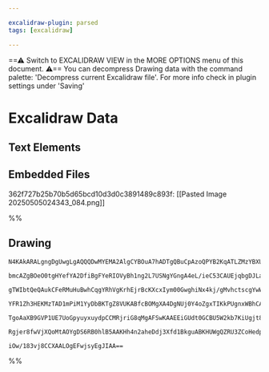 ```yaml
---

excalidraw-plugin: parsed
tags: [excalidraw]

---
```

==⚠  Switch to EXCALIDRAW VIEW in the MORE OPTIONS menu of this document. ⚠== You can decompress Drawing data with the command palette: 'Decompress current Excalidraw file'. For more info check in plugin settings under 'Saving'


# Excalidraw Data

## Text Elements
## Embedded Files
362f727b25b70b5d65bcd10d3d0c3891489c893f: [[Pasted Image 20250505024343_084.png]]

%%
## Drawing
```compressed-json
N4KAkARALgngDgUwgLgAQQQDwMYEMA2AlgCYBOuA7hADTgQBuCpAzoQPYB2KqATLZMzYBXUtiRoIACyhQ4zZAHoFAc0JRJQgEYA6bGwC2CgF7N6hbEcK4OCtptbErHALRY8RMpWdx8Q1TdIEfARcZgRmBShcZQUebQBGAAYEmjoghH0EDihmbgBtcDBQMBKIEm4IGEkAYQBrXAAxAEkAJSMAZQ54igB1OESAFigALQBVADlUkshYRArCfWikflLM

bmcAZgBOeO0tgHYefYA2DfiBgFYeRIOVyBh1ng2L7USNgYGngA4eL/ieC53CAUEjqbgDJLaC4XfYXL7HL4bQ5bAZIoGSBCEZTSbgbAFA6zKYLcRJA5hQUhsWoIapsfBsUgVCnWZhwXCBbJTUqaXDYWrKSlCDjEWn0xkSZkcVnsrJQLmQABmhHw+HasGJEkEHnlEHJlOpPVBkm4fEKAgpVIQapgGvQWvKQMF2I44VyaHiQLYbOwage7sSpLNEAFwj

gTWIbtQeQAukCFeRMuHuBwhCqgYRhVgKrhEjrBcKXcxIym00GwghiNx4kj/gMvhctscgYwWOwuGhAUGW6xOONOGJwW8Dht4V908wACLpKAV7gKghhIGaYTCgCiwUy2WLqfwQKEcGIuBnlfd+wGx0+Z+uf1N0wgRA4tWTO6B9L5s7Q8/wi7LUSgQkjCBEGFDNlB1JVgiTCQNmOHgFUOfZNABTR9kSTQLmIY4Lk0bBiCSYgNmIRJsBHHY6y2bAvi2D

YFR1Zh3HEKMzTAD1mPiM1YyDbBKTgZ8VUKABfcBOMgXA4DgNUj0Y4oZgxTIKkPUgnxWBhCAQCgACFeX5fMRTpBkKgAYgVEzTK5CBsBEDkoCaGd9DVfUaX08V0EM+IEHc9zzMs0hrNsjItL5EMhT0sUmXIKU2Ws7yrNlfz9AaZVVXVRjdTpB1Cgs2LsnihzLUNYgwTQW9IB8vy7Ly6lrVtNLtRUsq4rslphGdV0q3q7KbLsgB5b1fSrAMOt8xqMga

TgoAaXB9GVP1UE7UoGpyuyxuydpCCMRjriG8qMgAFSwKAAEEiGUdt0GCBU5W2kb7KiUgjt8tgKAxXAT1QEtd0yxauoyVdhUOx7npCN6IHZSkqGupaMgB8HdvgVLdPM+jKRVAANE1jn2V4Llgs8IQGRJYPmgRuLpfAAE1cQBKEbm2FFzkJ/FMqMNgDG4GTIHoAghEY9iSgEyGfv0ZqQsLQDEZUgUSDWjaTUDUopeINUEF4jtJdIEgAFk2GIBA/twT

Rgjer8fwVjXQoMtAOYgDS6RB0hlB5AAKHh4n2aheDdj3Xfd1BkguABKHUWgQZRU3ZCoHedp5SV4DZY5jj3/aDwTBcqhBeqgNtt1LUp4ymhAQ8zDWODAq2gyyA2je4CkeaBbAiFV1Ba4QIEOALmvSDroNhCgB9GJb1PMrsAArBBsByToxO13X9cNj9UBN1vMt5LPGF21n8HZoNZlSsJggntsdUs8kDDhuY0A+182HfY2F2Xu94wMdp0kPzg53v19Q

iOw/183vj8CCXAALOgEFwjsyEgJIAA==
```
%%